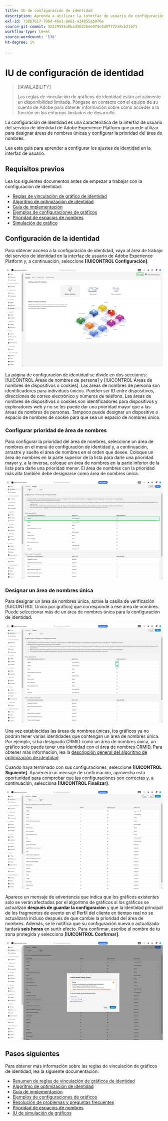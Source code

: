 ```yaml
---
title: IU de configuración de identidad
description: Aprenda a utilizar la interfaz de usuario de configuración de identidad.
exl-id: 738b7617-706d-46e1-8e61-a34855ab976e
source-git-commit: 32229555a8bad3632bde974e3d97772a8cb21b71
workflow-type: tm+mt
source-wordcount: '538'
ht-degree: 1%

---
```


# IU de configuración de identidad

>[!AVAILABILITY]
>
>Las reglas de vinculación de gráficos de identidad están actualmente en disponibilidad limitada. Póngase en contacto con el equipo de su cuenta de Adobe para obtener información sobre cómo acceder a la función en los entornos limitados de desarrollo.

La configuración de identidad es una característica de la interfaz de usuario del servicio de identidad de Adobe Experience Platform que puede utilizar para designar áreas de nombres únicas y configurar la prioridad del área de nombres.

Lea esta guía para aprender a configurar los ajustes de identidad en la interfaz de usuario.

## Requisitos previos

Lea los siguientes documentos antes de empezar a trabajar con la configuración de identidad:

* [Reglas de vinculación de gráfico de identidad](./overview.md)
* [Algoritmo de optimización de identidad](./identity-optimization-algorithm.md)
* [Guía de implementación](./implementation-guide.md)
* [Ejemplos de configuraciones de gráficos](./example-configurations.md)
* [Prioridad de espacios de nombres](./namespace-priority.md)
* [Simulación de gráfico](./graph-simulation.md)

## Configuración de la identidad

Para obtener acceso a la configuración de identidad, vaya al área de trabajo del servicio de identidad en la interfaz de usuario de Adobe Experience Platform y, a continuación, seleccione **[!UICONTROL Configuración]**.

![Botón de configuración de identidad seleccionado.](../images/rules/identities-ui.png)

La página de configuración de identidad se divide en dos secciones: [!UICONTROL Áreas de nombres de persona] y [!UICONTROL Áreas de nombres de dispositivos o cookies]. Las áreas de nombres de persona son identificadores para individuos únicos. Pueden ser ID entre dispositivos, direcciones de correo electrónico y números de teléfono. Las áreas de nombres de dispositivos o cookies son identificadores para dispositivos y exploradores web y no se les puede dar una prioridad mayor que a las áreas de nombres de personas. Tampoco puede designar un dispositivo o espacio de nombres de cookie para que sea un espacio de nombres único.

### Configurar prioridad de área de nombres

Para configurar la prioridad del área de nombres, seleccione un área de nombres en el menú de configuración de identidad y, a continuación, arrastre y suelte el área de nombres en el orden que desee. Coloque un área de nombres en la parte superior de la lista para darle una prioridad mayor y, a la inversa, coloque un área de nombres en la parte inferior de la lista para darle una prioridad menor. El área de nombres con la prioridad más alta también debe designarse como área de nombres única.

![Espacio de trabajo de configuración de identidades con un área de nombres de persona resaltada.](../images/rules/namespace-priority.png)

### Designar un área de nombres única

Para designar un área de nombres única, active la casilla de verificación [!UICONTROL Único por gráfico] que corresponde a ese área de nombres. Puede seleccionar más de un área de nombres única para la configuración de identidad.

![Dos áreas de nombres seleccionadas y definidas como únicas.](../images/rules/unique-namespace.png)

Una vez establecidas las áreas de nombres únicas, los gráficos ya no podrán tener varias identidades que contengan un área de nombres única. Por ejemplo, si ha designado CRMID como un área de nombres única, un gráfico solo puede tener una identidad con el área de nombres CRMID. Para obtener más información, lea la [descripción general del algoritmo de optimización de identidad](./identity-optimization-algorithm.md#unique-namespace).

Cuando haya terminado con sus configuraciones, seleccione **[!UICONTROL Siguiente]**. Aparecerá un mensaje de confirmación, aprovecha esta oportunidad para comprobar que las configuraciones son correctas y, a continuación, selecciona **[!UICONTROL Finalizar]**.

![La página de validación con el estado Fin resaltado.](../images/rules/finish.png)

Aparece un mensaje de advertencia que indica que los gráficos existentes solo se verán afectados por el algoritmo de gráficos si los gráficos se actualizan **después de guardar la configuración** y que la identidad principal de los fragmentos de evento en el Perfil del cliente en tiempo real no se actualizará incluso después de que cambie la prioridad del área de nombres. Además, se le notifica que su configuración nueva o actualizada tardará **seis horas** en surtir efecto. Para confirmar, escribe el nombre de tu zona protegida y selecciona **[!UICONTROL Confirmar]**.

![Ventana de confirmación que muestra una advertencia sobre un retraso de seis horas antes de que se procesen las configuraciones.](../images/rules/confirm-settings.png)

## Pasos siguientes

Para obtener más información sobre las reglas de vinculación de gráficos de identidad, lea la siguiente documentación:

* [Resumen de reglas de vinculación de gráficos de identidad](./overview.md)
* [Algoritmo de optimización de identidad](./identity-optimization-algorithm.md)
* [Guía de implementación](./implementation-guide.md)
* [Ejemplos de configuraciones de gráficos](./example-configurations.md)
* [Resolución de problemas y preguntas frecuentes](./troubleshooting.md)
* [Prioridad de espacios de nombres](./namespace-priority.md)
* [IU de simulación de gráficos](./graph-simulation.md)